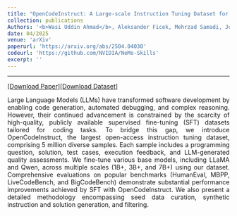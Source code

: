 ```yaml
---
title: "OpenCodeInstruct: A Large-scale Instruction Tuning Dataset for Code LLMs"
collection: publications
Authors: '<b>Wasi Uddin Ahmad</b>, Aleksander Ficek, Mehrzad Samadi, Jocelyn Huang, Vahid Noroozi, Somshubra Majumdar, and Boris Ginsburg.'
date: 04/2025
venue: 'arXiv'
paperurl: 'https://arxiv.org/abs/2504.04030'
codeurl: 'https://github.com/NVIDIA/NeMo-Skills'
excerpt: ''
---
```

---
<a href='https://arxiv.org/pdf/2504.04030' target="_blank">[Download Paper]</a><a href='' target="_blank">[Download Dataset]</a>
<p align="justify">
Large Language Models (LLMs) have transformed software development by enabling code generation, automated debugging, and complex reasoning. However, their continued advancement is constrained by the scarcity of high-quality, 
  publicly available supervised fine-tuning (SFT) datasets tailored for coding tasks. To bridge this gap, we introduce OpenCodeInstruct, the largest open-access instruction tuning dataset, comprising 5 million diverse samples. 
  Each sample includes a programming question, solution, test cases, execution feedback, and LLM-generated quality assessments. We fine-tune various base models, including LLaMA and Qwen, across multiple scales (1B+, 3B+, and 7B+) 
  using our dataset. Comprehensive evaluations on popular benchmarks (HumanEval, MBPP, LiveCodeBench, and BigCodeBench) demonstrate substantial performance improvements achieved by SFT with OpenCodeInstruct. We also present a 
  detailed methodology encompassing seed data curation, synthetic instruction and solution generation, and filtering.
</p>
